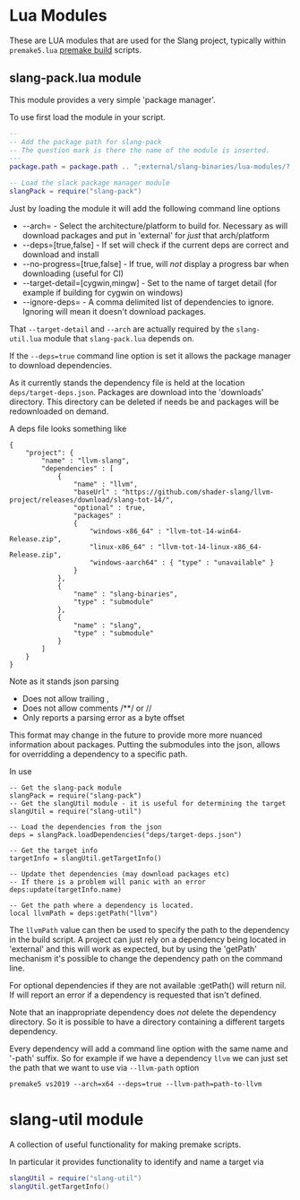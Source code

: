 # Lua Modules 

These are LUA modules that are used for the Slang project, typically within `premake5.lua` [premake build](https://premake.github.io/) scripts.

## slang-pack.lua module

This module provides a very simple 'package manager'. 

To use first load the module in your script.

```lua
--
-- Add the package path for slang-pack
-- The question mark is there the name of the module is inserted.
---
package.path = package.path .. ";external/slang-binaries/lua-modules/?.lua"

-- Load the slack package manager module
slangPack = require("slang-pack")
```

Just by loading the module it will add the following command line options

* --arch= - Select the architecture/platform to build for. Necessary as will download packages and put in 'external' for *just* that arch/platform
* --deps=[true,false] - If set will check if the current deps are correct and download and install 
* --no-progress=[true,false] - If true, will *not* display a progress bar when downloading (useful for CI)
* --target-detail=[cygwin,mingw] - Set to the name of target detail (for example if building for cygwin on windows)
* --ignore-deps= - A comma delimited list of dependencies to ignore. Ignoring will mean it doesn't download packages.

That `--target-detail` and `--arch` are actually required by the `slang-util.lua` module that `slang-pack.lua` depends on. 

If the `--deps=true` command line option is set it allows the package manager to download dependencies. 

As it currently stands the dependency file is held at the location `deps/target-deps.json`. Packages are download into the 'downloads' directory. This directory can be deleted if needs be and packages will be redownloaded on demand.

A deps file looks something like

```
{
    "project": {
        "name" : "llvm-slang",
        "dependencies" : [
            {
                "name" : "llvm",
                "baseUrl" : "https://github.com/shader-slang/llvm-project/releases/download/slang-tot-14/",
                "optional" : true,
                "packages" : 
                {
                    "windows-x86_64" : "llvm-tot-14-win64-Release.zip",
                    "linux-x86_64" : "llvm-tot-14-linux-x86_64-Release.zip",
                    "windows-aarch64" : { "type" : "unavailable" }
                }
            },
            {
                "name" : "slang-binaries",
                "type" : "submodule"
            },
            {
                "name" : "slang",
                "type" : "submodule"
            }
        ]
    }
}
```

Note as it stands json parsing 

* Does not allow trailing ,
* Does not allow comments /**/ or //
* Only reports a parsing error as a byte offset

This format may change in the future to provide more more nuanced information about packages. Putting the submodules into the json, allows for overridding a dependency to a specific path. 

In use

```
-- Get the slang-pack module
slangPack = require("slang-pack")
-- Get the slangUtil module - it is useful for determining the target
slangUtil = require("slang-util")

-- Load the dependencies from the json
deps = slangPack.loadDependencies("deps/target-deps.json")

-- Get the target info
targetInfo = slangUtil.getTargetInfo()

-- Update thet dependencies (may download packages etc)
-- If there is a problem will panic with an error
deps:update(targetInfo.name)

-- Get the path where a dependency is located.
local llvmPath = deps:getPath("llvm")
```

The `llvmPath` value can then be used to specify the path to the dependency in the build script. A project can just rely on a dependency being located in 'external' and this will work as expected, but by using the 'getPath' mechanism it's possible to change the dependency path on the command line. 

For optional dependencies if they are not available :getPath() will return nil. If will report an error if a dependency is requested that isn't defined. 

Note that an inappropriate dependency does *not* delete the dependency directory. So it is possible to have a directory containing a different targets dependency.

Every dependency will add a command line option with the same name and '-path' suffix. So for example if we have a dependency `llvm` we can just set the path that we want to use via `--llvm-path` option

```
premake5 vs2019 --arch=x64 --deps=true --llvm-path=path-to-llvm
```

# slang-util module

A collection of useful functionality for making premake scripts. 

In particular it provides functionality to identify and name a target via 

```lua
slangUtil = require("slang-util")
slangUtil.getTargetInfo()
```
